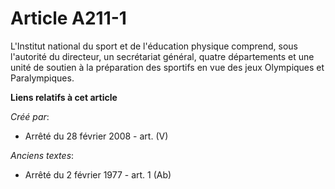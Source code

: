 # Article A211-1

L'Institut national du sport et de l'éducation physique comprend, sous l'autorité du directeur, un secrétariat général,
quatre départements et une unité de soutien à la préparation des sportifs en vue des jeux Olympiques et Paralympiques.

**Liens relatifs à cet article**

_Créé par_:

  - Arrêté du 28 février 2008 - art. (V)

_Anciens textes_:

  - Arrêté du 2 février 1977 - art. 1 (Ab)
